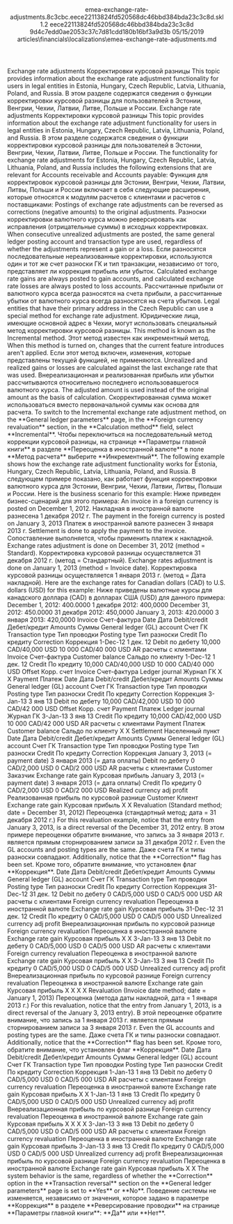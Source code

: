 <?xml version="1.0" encoding="UTF-8"?>
<xliff xmlns:logoport="urn:logoport:xliffeditor:xliff-extras:1.0" xmlns:xsi="http://www.w3.org/2001/XMLSchema-instance" xmlns="urn:oasis:names:tc:xliff:document:1.2" xmlns:xliffext="urn:microsoft:content:schema:xliffextensions" version="1.2" xsi:schemaLocation="urn:oasis:names:tc:xliff:document:1.2 xliff-core-1.2-transitional.xsd">
  <file datatype="xml" source-language="en-US" original="emea-exchange-rate-adjustments.md" target-language="ru-RU">
    <header>
      <tool tool-company="Microsoft" tool-version="1.0-7889195" tool-name="mdxliff" tool-id="mdxliff"/>
      <xliffext:skl_file_name>emea-exchange-rate-adjustments.8c3cbc.eece22113824fd520568dc46bbd384bda23c3c8d.skl</xliffext:skl_file_name>
      <xliffext:version>1.2</xliffext:version>
      <xliffext:ms.openlocfilehash>eece22113824fd520568dc46bbd384bda23c3c8d</xliffext:ms.openlocfilehash>
      <xliffext:ms.sourcegitcommit>9d4c7edd0ae2053c37c7d81cdd180b16bf3a9d3b</xliffext:ms.sourcegitcommit>
      <xliffext:ms.lasthandoff>05/15/2019</xliffext:ms.lasthandoff>
      <xliffext:ms.openlocfilepath>articles\financials\localizations\emea-exchange-rate-adjustments.md</xliffext:ms.openlocfilepath>
    </header>
    <body>
      <group extype="content" id="content">
        <trans-unit xml:space="preserve" translate="yes" id="101" restype="x-metadata">
          <source>Exchange rate adjustments</source>
        <target logoport:matchpercent="101" state="translated" state-qualifier="leveraged-tm">Корректировки курсовой разницы</target></trans-unit>
        <trans-unit xml:space="preserve" translate="yes" id="102" restype="x-metadata">
          <source>This topic provides information about the exchange rate adjustment functionality for users in legal entities in Estonia, Hungary, Czech Republic, Latvia, Lithuania, Poland, and Russia.</source>
        <target logoport:matchpercent="101" state="translated" state-qualifier="leveraged-tm">В этом разделе содержатся сведения о функции корректировки курсовой разницы для пользователей в Эстонии, Венгрии, Чехии, Латвии, Литве, Польше и России.</target></trans-unit>
        <trans-unit xml:space="preserve" translate="yes" id="103">
          <source>Exchange rate adjustments</source>
        <target logoport:matchpercent="101" state="translated" state-qualifier="leveraged-tm">Корректировки курсовой разницы</target></trans-unit>
        <trans-unit xml:space="preserve" translate="yes" id="104">
          <source>This topic provides information about the exchange rate adjustment functionality for users in legal entities in Estonia, Hungary, Czech Republic, Latvia, Lithuania, Poland, and Russia.</source>
        <target logoport:matchpercent="101" state="translated" state-qualifier="leveraged-tm">В этом разделе содержатся сведения о функции корректировки курсовой разницы для пользователей в Эстонии, Венгрии, Чехии, Латвии, Литве, Польше и России.</target></trans-unit>
        <trans-unit xml:space="preserve" translate="yes" id="105">
          <source>The functionality for exchange rate adjustments for Estonia, Hungary, Czech Republic, Latvia, Lithuania, Poland, and Russia includes the following extensions that are relevant for Accounts receivable and Accounts payable:</source>
        <target logoport:matchpercent="101" state="translated" state-qualifier="leveraged-tm">Функция для корректировок курсовой разницы для Эстонии, Венгрии, Чехии, Латвии, Литвы, Польши и России включает в себя следующие расширения, которые относятся к модулям расчетов с клиентами и расчетов с поставщиками:</target></trans-unit>
        <trans-unit xml:space="preserve" translate="yes" id="106">
          <source>Postings of exchange rate adjustments can be reversed as corrections (negative amounts) to the original adjustments.</source>
        <target logoport:matchpercent="101" state="translated" state-qualifier="leveraged-tm">Разноски корректировки валютного курса можно реверсировать как исправления (отрицательные суммы) в исходных корректировках.</target></trans-unit>
        <trans-unit xml:space="preserve" translate="yes" id="107">
          <source>When consecutive unrealized adjustments are posted, the same general ledger posting account and transaction type are used, regardless of whether the adjustments represent a gain or a loss.</source>
        <target logoport:matchpercent="101" state="translated" state-qualifier="leveraged-tm">Если разносятся последовательные нереализованные корректировки, используются один и тот же счет разноски ГК и тип транзакции, независимо от того, представляет ли коррекция прибыль или убыток.</target></trans-unit>
        <trans-unit xml:space="preserve" translate="yes" id="108">
          <source>Calculated exchange rate gains are always posted to gain accounts, and calculated exchange rate losses are always posted to loss accounts.</source>
        <target logoport:matchpercent="101" state="translated" state-qualifier="leveraged-tm">Рассчитанные прибыли от валютного курса всегда разносятся на счета прибыли, а рассчитанные убытки от валютного курса всегда разносятся на счета убытков.</target></trans-unit>
        <trans-unit xml:space="preserve" translate="yes" id="109">
          <source>Legal entities that have their primary address in the Czech Republic can use a special method for exchange rate adjustment.</source>
        <target logoport:matchpercent="101" state="translated" state-qualifier="leveraged-tm">Юридические лица, имеющие основной адрес в Чехии, могут использовать специальный метод корректировки курсовой разницы.</target></trans-unit>
        <trans-unit xml:space="preserve" translate="yes" id="110">
          <source>This method is known as the Incremental method.</source>
        <target logoport:matchpercent="101" state="translated" state-qualifier="leveraged-tm">Этот метод известен как инкрементный метод.</target></trans-unit>
        <trans-unit xml:space="preserve" translate="yes" id="111">
          <source>When this method is turned on, changes that the current feature introduces aren't applied.</source>
        <target logoport:matchpercent="101" state="translated" state-qualifier="leveraged-tm">Если этот метод включен, изменения, которые представлены текущей функцией, не применяются.</target></trans-unit>
        <trans-unit xml:space="preserve" translate="yes" id="112">
          <source>Unrealized and realized gains or losses are calculated against the last exchange rate that was used.</source>
        <target logoport:matchpercent="101" state="translated" state-qualifier="leveraged-tm">Внереализационная и реализованная прибыль или убытки рассчитываются относительно последнего использовавшегося валютного курса.</target></trans-unit>
        <trans-unit xml:space="preserve" translate="yes" id="113">
          <source>The adjusted amount is used instead of the original amount as the basis of calculation.</source>
        <target logoport:matchpercent="101" state="translated" state-qualifier="leveraged-tm">Скорректированная сумма может использоваться вместо первоначальной суммы как основа для расчета.</target></trans-unit>
        <trans-unit xml:space="preserve" translate="yes" id="114">
          <source>To switch to the Incremental exchange rate adjustment method, on the <bpt id="p1">**</bpt>General ledger parameters<ept id="p1">**</ept> page, in the <bpt id="p2">**</bpt>Foreign currency revaluation<ept id="p2">**</ept> section, in the <bpt id="p3">**</bpt>Calculation method<ept id="p3">**</ept> field, select <bpt id="p4">**</bpt>Incremental<ept id="p4">**</ept>.</source>
        <target logoport:matchpercent="101" state="translated" state-qualifier="leveraged-tm">Чтобы переключиться на последовательный метод коррекции курсовой разницы, на странице <bpt id="p1">**</bpt>Параметры главной книги<ept id="p1">**</ept> в разделе <bpt id="p2">**</bpt>Переоценка в иностранной валюте<ept id="p2">**</ept> в поле <bpt id="p3">**</bpt>Метод расчета<ept id="p3">**</ept> выберите <bpt id="p4">**</bpt>Инкрементный<ept id="p4">**</ept>.</target></trans-unit>
        <trans-unit xml:space="preserve" translate="yes" id="115">
          <source>The following example shows how the exchange rate adjustment functionality works for Estonia, Hungary, Czech Republic, Latvia, Lithuania, Poland, and Russia.</source>
        <target logoport:matchpercent="101" state="translated" state-qualifier="leveraged-tm">В следующем примере показано, как работает функция корректировки валютного курса для Эстонии, Венгрии, Чехии, Латвии, Литвы, Польши и России.</target></trans-unit>
        <trans-unit xml:space="preserve" translate="yes" id="116">
          <source>Here is the business scenario for this example:</source>
        <target logoport:matchpercent="101" state="translated" state-qualifier="leveraged-tm">Ниже приведен бизнес-сценарий для этого примера:</target></trans-unit>
        <trans-unit xml:space="preserve" translate="yes" id="117">
          <source>An invoice in a foreign currency is posted on December 1, 2012.</source>
        <target logoport:matchpercent="101" state="translated" state-qualifier="leveraged-tm">Накладная в иностранной валюте разнесена 1 декабря 2012 г.</target></trans-unit>
        <trans-unit xml:space="preserve" translate="yes" id="118">
          <source>The payment in the foreign currency is posted on January 3, 2013</source>
        <target logoport:matchpercent="101" state="translated" state-qualifier="leveraged-tm">Платеж в иностранной валюте разнесен 3 января 2013 г.</target></trans-unit>
        <trans-unit xml:space="preserve" translate="yes" id="119">
          <source>Settlement is done to apply the payment to the invoice.</source>
        <target logoport:matchpercent="101" state="translated" state-qualifier="leveraged-tm">Сопоставление выполняется, чтобы применить платеж к накладной.</target></trans-unit>
        <trans-unit xml:space="preserve" translate="yes" id="120">
          <source>Exchange rates adjustment is done on December 31, 2012 (method = Standard).</source>
        <target logoport:matchpercent="101" state="translated" state-qualifier="leveraged-tm">Корректировка курсовой разницы осуществляется 31 декабря 2012 г. (метод = Стандартный).</target></trans-unit>
        <trans-unit xml:space="preserve" translate="yes" id="121">
          <source>Exchange rates adjustment is done on January 1, 2013 (method = Invoice date).</source>
        <target logoport:matchpercent="101" state="translated" state-qualifier="leveraged-tm">Корректировка курсовой разницы осуществляется 1 января 2013 г. (метод = Дата накладной).</target></trans-unit>
        <trans-unit xml:space="preserve" translate="yes" id="122">
          <source>Here are the exchange rates for Canadian dollars (CAD) to U.S. dollars (USD) for this example:</source>
        <target logoport:matchpercent="101" state="translated" state-qualifier="leveraged-tm">Ниже приведены валютные курсы для канадского доллара (CAD) в долларах США (USD) для данного примера:</target></trans-unit>
        <trans-unit xml:space="preserve" translate="yes" id="123">
          <source>December 1, 2012: 400.0000</source>
        <target logoport:matchpercent="101" state="translated" state-qualifier="leveraged-tm">1 декабря 2012: 400,0000</target></trans-unit>
        <trans-unit xml:space="preserve" translate="yes" id="124">
          <source>December 31, 2012: 450.0000</source>
        <target logoport:matchpercent="101" state="translated" state-qualifier="leveraged-tm">31 декабря 2012: 450,0000</target></trans-unit>
        <trans-unit xml:space="preserve" translate="yes" id="125">
          <source>January 3, 2013: 420.0000</source>
        <target logoport:matchpercent="101" state="translated" state-qualifier="leveraged-tm">3 января 2013: 420,0000</target></trans-unit>
        <trans-unit xml:space="preserve" translate="yes" id="126">
          <source>Invoice</source>
        <target logoport:matchpercent="101" state="translated" state-qualifier="leveraged-tm">Счет-фактура</target></trans-unit>
        <trans-unit xml:space="preserve" translate="yes" id="127">
          <source>Date</source>
        <target logoport:matchpercent="101" state="translated" state-qualifier="leveraged-tm">Дата</target></trans-unit>
        <trans-unit xml:space="preserve" translate="yes" id="128">
          <source>Debit/credit</source>
        <target logoport:matchpercent="101" state="translated" state-qualifier="leveraged-tm">Дебет/кредит</target></trans-unit>
        <trans-unit xml:space="preserve" translate="yes" id="129">
          <source>Amounts</source>
        <target logoport:matchpercent="101" state="translated" state-qualifier="leveraged-tm">Суммы</target></trans-unit>
        <trans-unit xml:space="preserve" translate="yes" id="130">
          <source>General ledger (GL) account</source>
        <target logoport:matchpercent="101" state="translated" state-qualifier="leveraged-tm">Счет ГК</target></trans-unit>
        <trans-unit xml:space="preserve" translate="yes" id="131">
          <source>Transaction type</source>
        <target logoport:matchpercent="101" state="translated" state-qualifier="leveraged-tm">Тип проводки</target></trans-unit>
        <trans-unit xml:space="preserve" translate="yes" id="132">
          <source>Posting type</source>
        <target logoport:matchpercent="101" state="translated" state-qualifier="leveraged-tm">Тип разноски</target></trans-unit>
        <trans-unit xml:space="preserve" translate="yes" id="133">
          <source>Credit</source>
        <target logoport:matchpercent="101" state="translated" state-qualifier="leveraged-tm">По кредиту</target></trans-unit>
        <trans-unit xml:space="preserve" translate="yes" id="134">
          <source>Correction</source>
        <target logoport:matchpercent="101" state="translated" state-qualifier="leveraged-tm">Коррекция</target></trans-unit>
        <trans-unit xml:space="preserve" translate="yes" id="135">
          <source>1-Dec-12</source>
        <target logoport:matchpercent="101" state="translated" state-qualifier="leveraged-tm">1 дек. 12</target></trans-unit>
        <trans-unit xml:space="preserve" translate="yes" id="136">
          <source>Debit</source>
        <target logoport:matchpercent="101" state="translated" state-qualifier="leveraged-tm">по дебету</target></trans-unit>
        <trans-unit xml:space="preserve" translate="yes" id="137">
          <source>10,000 CAD/40,000 USD</source>
        <target logoport:matchpercent="101" state="translated" state-qualifier="leveraged-tm">10 000 CAD/40 000 USD</target></trans-unit>
        <trans-unit xml:space="preserve" translate="yes" id="138">
          <source>AR</source>
        <target logoport:matchpercent="101" state="translated" state-qualifier="leveraged-tm">расчеты с клиентами</target></trans-unit>
        <trans-unit xml:space="preserve" translate="yes" id="139">
          <source>Invoice</source>
        <target logoport:matchpercent="101" state="translated" state-qualifier="leveraged-tm">Счет-фактура</target></trans-unit>
        <trans-unit xml:space="preserve" translate="yes" id="140">
          <source>Customer balance</source>
        <target logoport:matchpercent="101" state="translated" state-qualifier="leveraged-tm">Сальдо по клиенту</target></trans-unit>
        <trans-unit xml:space="preserve" translate="yes" id="141">
          <source>1-Dec-12</source>
        <target logoport:matchpercent="101" state="translated" state-qualifier="leveraged-tm">1 дек. 12</target></trans-unit>
        <trans-unit xml:space="preserve" translate="yes" id="142">
          <source>Credit</source>
        <target logoport:matchpercent="101" state="translated" state-qualifier="leveraged-tm">По кредиту</target></trans-unit>
        <trans-unit xml:space="preserve" translate="yes" id="143">
          <source>10,000 CAD/40,000 USD</source>
        <target logoport:matchpercent="101" state="translated" state-qualifier="leveraged-tm">10 000 CAD/40 000 USD</target></trans-unit>
        <trans-unit xml:space="preserve" translate="yes" id="144">
          <source>Offset</source>
        <target logoport:matchpercent="101" state="translated" state-qualifier="leveraged-tm">Корр. счет</target></trans-unit>
        <trans-unit xml:space="preserve" translate="yes" id="145">
          <source>Invoice</source>
        <target logoport:matchpercent="101" state="translated" state-qualifier="leveraged-tm">Счет-фактура</target></trans-unit>
        <trans-unit xml:space="preserve" translate="yes" id="146">
          <source>Ledger journal</source>
        <target logoport:matchpercent="101" state="translated" state-qualifier="leveraged-tm">Журнал ГК</target></trans-unit>
        <trans-unit xml:space="preserve" translate="yes" id="147">
          <source>X</source>
        <target logoport:matchpercent="101" state="translated" state-qualifier="leveraged-tm">Х</target></trans-unit>
        <trans-unit xml:space="preserve" translate="yes" id="148">
          <source>Payment</source>
        <target logoport:matchpercent="101" state="translated" state-qualifier="leveraged-tm">Платеж</target></trans-unit>
        <trans-unit xml:space="preserve" translate="yes" id="149">
          <source>Date</source>
        <target logoport:matchpercent="101" state="translated" state-qualifier="leveraged-tm">Дата</target></trans-unit>
        <trans-unit xml:space="preserve" translate="yes" id="150">
          <source>Debit/credit</source>
        <target logoport:matchpercent="101" state="translated" state-qualifier="leveraged-tm">Дебет/кредит</target></trans-unit>
        <trans-unit xml:space="preserve" translate="yes" id="151">
          <source>Amounts</source>
        <target logoport:matchpercent="101" state="translated" state-qualifier="leveraged-tm">Суммы</target></trans-unit>
        <trans-unit xml:space="preserve" translate="yes" id="152">
          <source>General ledger (GL) account</source>
        <target logoport:matchpercent="101" state="translated" state-qualifier="leveraged-tm">Счет ГК</target></trans-unit>
        <trans-unit xml:space="preserve" translate="yes" id="153">
          <source>Transaction type</source>
        <target logoport:matchpercent="101" state="translated" state-qualifier="leveraged-tm">Тип проводки</target></trans-unit>
        <trans-unit xml:space="preserve" translate="yes" id="154">
          <source>Posting type</source>
        <target logoport:matchpercent="101" state="translated" state-qualifier="leveraged-tm">Тип разноски</target></trans-unit>
        <trans-unit xml:space="preserve" translate="yes" id="155">
          <source>Credit</source>
        <target logoport:matchpercent="101" state="translated" state-qualifier="leveraged-tm">По кредиту</target></trans-unit>
        <trans-unit xml:space="preserve" translate="yes" id="156">
          <source>Correction</source>
        <target logoport:matchpercent="101" state="translated" state-qualifier="leveraged-tm">Коррекция</target></trans-unit>
        <trans-unit xml:space="preserve" translate="yes" id="157">
          <source>3-Jan-13</source>
        <target logoport:matchpercent="101" state="translated" state-qualifier="leveraged-tm">3 янв 13</target></trans-unit>
        <trans-unit xml:space="preserve" translate="yes" id="158">
          <source>Debit</source>
        <target logoport:matchpercent="101" state="translated" state-qualifier="leveraged-tm">по дебету</target></trans-unit>
        <trans-unit xml:space="preserve" translate="yes" id="159">
          <source>10,000 CAD/42,000 USD</source>
        <target logoport:matchpercent="101" state="translated" state-qualifier="leveraged-tm">10 000 CAD/42 000 USD</target></trans-unit>
        <trans-unit xml:space="preserve" translate="yes" id="160">
          <source>Offset</source>
        <target logoport:matchpercent="101" state="translated" state-qualifier="leveraged-tm">Корр. счет</target></trans-unit>
        <trans-unit xml:space="preserve" translate="yes" id="161">
          <source>Payment</source>
        <target logoport:matchpercent="101" state="translated" state-qualifier="leveraged-tm">Платеж</target></trans-unit>
        <trans-unit xml:space="preserve" translate="yes" id="162">
          <source>Ledger journal</source>
        <target logoport:matchpercent="101" state="translated" state-qualifier="leveraged-tm">Журнал ГК</target></trans-unit>
        <trans-unit xml:space="preserve" translate="yes" id="163">
          <source>3-Jan-13</source>
        <target logoport:matchpercent="101" state="translated" state-qualifier="leveraged-tm">3 янв 13</target></trans-unit>
        <trans-unit xml:space="preserve" translate="yes" id="164">
          <source>Credit</source>
        <target logoport:matchpercent="101" state="translated" state-qualifier="leveraged-tm">По кредиту</target></trans-unit>
        <trans-unit xml:space="preserve" translate="yes" id="165">
          <source>10,000 CAD/42,000 USD</source>
        <target logoport:matchpercent="101" state="translated" state-qualifier="leveraged-tm">10 000 CAD/42 000 USD</target></trans-unit>
        <trans-unit xml:space="preserve" translate="yes" id="166">
          <source>AR</source>
        <target logoport:matchpercent="101" state="translated" state-qualifier="leveraged-tm">расчеты с клиентами</target></trans-unit>
        <trans-unit xml:space="preserve" translate="yes" id="167">
          <source>Payment</source>
        <target logoport:matchpercent="101" state="translated" state-qualifier="leveraged-tm">Платеж</target></trans-unit>
        <trans-unit xml:space="preserve" translate="yes" id="168">
          <source>Customer balance</source>
        <target logoport:matchpercent="101" state="translated" state-qualifier="leveraged-tm">Сальдо по клиенту</target></trans-unit>
        <trans-unit xml:space="preserve" translate="yes" id="169">
          <source>X</source>
        <target logoport:matchpercent="101" state="translated" state-qualifier="leveraged-tm">Х</target></trans-unit>
        <trans-unit xml:space="preserve" translate="yes" id="170">
          <source>Settlement</source>
        <target logoport:matchpercent="101" state="translated" state-qualifier="leveraged-tm">Населенный пункт</target></trans-unit>
        <trans-unit xml:space="preserve" translate="yes" id="171">
          <source>Date</source>
        <target logoport:matchpercent="101" state="translated" state-qualifier="leveraged-tm">Дата</target></trans-unit>
        <trans-unit xml:space="preserve" translate="yes" id="172">
          <source>Debit/credit</source>
        <target logoport:matchpercent="101" state="translated" state-qualifier="leveraged-tm">Дебет/кредит</target></trans-unit>
        <trans-unit xml:space="preserve" translate="yes" id="173">
          <source>Amounts</source>
        <target logoport:matchpercent="101" state="translated" state-qualifier="leveraged-tm">Суммы</target></trans-unit>
        <trans-unit xml:space="preserve" translate="yes" id="174">
          <source>General ledger (GL) account</source>
        <target logoport:matchpercent="101" state="translated" state-qualifier="leveraged-tm">Счет ГК</target></trans-unit>
        <trans-unit xml:space="preserve" translate="yes" id="175">
          <source>Transaction type</source>
        <target logoport:matchpercent="101" state="translated" state-qualifier="leveraged-tm">Тип проводки</target></trans-unit>
        <trans-unit xml:space="preserve" translate="yes" id="176">
          <source>Posting type</source>
        <target logoport:matchpercent="101" state="translated" state-qualifier="leveraged-tm">Тип разноски</target></trans-unit>
        <trans-unit xml:space="preserve" translate="yes" id="177">
          <source>Credit</source>
        <target logoport:matchpercent="101" state="translated" state-qualifier="leveraged-tm">По кредиту</target></trans-unit>
        <trans-unit xml:space="preserve" translate="yes" id="178">
          <source>Correction</source>
        <target logoport:matchpercent="101" state="translated" state-qualifier="leveraged-tm">Коррекция</target></trans-unit>
        <trans-unit xml:space="preserve" translate="yes" id="179">
          <source>January 3, 2013 (= payment date)</source>
        <target logoport:matchpercent="101" state="translated" state-qualifier="leveraged-tm">3 января 2013 (= дата оплаты)</target></trans-unit>
        <trans-unit xml:space="preserve" translate="yes" id="180">
          <source>Debit</source>
        <target logoport:matchpercent="101" state="translated" state-qualifier="leveraged-tm">по дебету</target></trans-unit>
        <trans-unit xml:space="preserve" translate="yes" id="181">
          <source>0 CAD/2,000 USD</source>
        <target logoport:matchpercent="101" state="translated" state-qualifier="leveraged-tm">0 CAD/2 000 USD</target></trans-unit>
        <trans-unit xml:space="preserve" translate="yes" id="182">
          <source>AR</source>
        <target logoport:matchpercent="101" state="translated" state-qualifier="leveraged-tm">расчеты с клиентами</target></trans-unit>
        <trans-unit xml:space="preserve" translate="yes" id="183">
          <source>Customer</source>
        <target logoport:matchpercent="101" state="translated" state-qualifier="leveraged-tm">Заказчик</target></trans-unit>
        <trans-unit xml:space="preserve" translate="yes" id="184">
          <source>Exchange rate gain</source>
        <target logoport:matchpercent="101" state="translated" state-qualifier="leveraged-tm">Курсовая прибыль</target></trans-unit>
        <trans-unit xml:space="preserve" translate="yes" id="185">
          <source>January 3, 2013 (= payment date)</source>
        <target logoport:matchpercent="101" state="translated" state-qualifier="leveraged-tm">3 января 2013 (= дата оплаты)</target></trans-unit>
        <trans-unit xml:space="preserve" translate="yes" id="186">
          <source>Credit</source>
        <target logoport:matchpercent="101" state="translated" state-qualifier="leveraged-tm">По кредиту</target></trans-unit>
        <trans-unit xml:space="preserve" translate="yes" id="187">
          <source>0 CAD/2,000 USD</source>
        <target logoport:matchpercent="101" state="translated" state-qualifier="leveraged-tm">0 CAD/2 000 USD</target></trans-unit>
        <trans-unit xml:space="preserve" translate="yes" id="188">
          <source>Realized currency adj profit</source>
        <target logoport:matchpercent="101" state="translated" state-qualifier="leveraged-tm">Реализованная прибыль по курсовой разнице</target></trans-unit>
        <trans-unit xml:space="preserve" translate="yes" id="189">
          <source>Customer</source>
        <target logoport:matchpercent="101" state="translated" state-qualifier="leveraged-tm">Клиент</target></trans-unit>
        <trans-unit xml:space="preserve" translate="yes" id="190">
          <source>Exchange rate gain</source>
        <target logoport:matchpercent="101" state="translated" state-qualifier="leveraged-tm">Курсовая прибыль</target></trans-unit>
        <trans-unit xml:space="preserve" translate="yes" id="191">
          <source>X</source>
        <target logoport:matchpercent="101" state="translated" state-qualifier="leveraged-tm">Х</target></trans-unit>
        <trans-unit xml:space="preserve" translate="yes" id="192">
          <source>Revaluation  (Standard method; date = December 31, 2012)</source>
        <target logoport:matchpercent="101" state="translated" state-qualifier="leveraged-tm">Переоценка (стандартный метод; дата = 31 декабря 2012 г.)</target></trans-unit>
        <trans-unit xml:space="preserve" translate="yes" id="193">
          <source>For this revaluation example, notice that the entry from January 3, 2013, is a direct reversal of the December 31, 2012 entry.</source>
        <target logoport:matchpercent="101" state="translated" state-qualifier="leveraged-tm">В этом примере переоценки обратите внимание, что запись за 3 января 2013 г. является прямым сторнированием записи за 31 декабря 2012 г.</target></trans-unit>
        <trans-unit xml:space="preserve" translate="yes" id="194">
          <source>Even the GL accounts and posting types are the same.</source>
        <target logoport:matchpercent="101" state="translated" state-qualifier="leveraged-tm">Даже счета ГК и типы разноски совпадают.</target></trans-unit>
        <trans-unit xml:space="preserve" translate="yes" id="195">
          <source>Additionally, notice that the <bpt id="p1">**</bpt>Correction<ept id="p1">**</ept> flag has been set.</source>
        <target logoport:matchpercent="101" state="translated" state-qualifier="leveraged-tm">Кроме того, обратите внимание, что установлен флаг <bpt id="p1">**</bpt>Коррекция<ept id="p1">**</ept>.</target></trans-unit>
        <trans-unit xml:space="preserve" translate="yes" id="196">
          <source>Date</source>
        <target logoport:matchpercent="101" state="translated" state-qualifier="leveraged-tm">Дата</target></trans-unit>
        <trans-unit xml:space="preserve" translate="yes" id="197">
          <source>Debit/credit</source>
        <target logoport:matchpercent="101" state="translated" state-qualifier="leveraged-tm">Дебет/кредит</target></trans-unit>
        <trans-unit xml:space="preserve" translate="yes" id="198">
          <source>Amounts</source>
        <target logoport:matchpercent="101" state="translated" state-qualifier="leveraged-tm">Суммы</target></trans-unit>
        <trans-unit xml:space="preserve" translate="yes" id="199">
          <source>General ledger (GL) account</source>
        <target logoport:matchpercent="101" state="translated" state-qualifier="leveraged-tm">Счет ГК</target></trans-unit>
        <trans-unit xml:space="preserve" translate="yes" id="200">
          <source>Transaction type</source>
        <target logoport:matchpercent="101" state="translated" state-qualifier="leveraged-tm">Тип проводки</target></trans-unit>
        <trans-unit xml:space="preserve" translate="yes" id="201">
          <source>Posting type</source>
        <target logoport:matchpercent="101" state="translated" state-qualifier="leveraged-tm">Тип разноски</target></trans-unit>
        <trans-unit xml:space="preserve" translate="yes" id="202">
          <source>Credit</source>
        <target logoport:matchpercent="101" state="translated" state-qualifier="leveraged-tm">По кредиту</target></trans-unit>
        <trans-unit xml:space="preserve" translate="yes" id="203">
          <source>Correction</source>
        <target logoport:matchpercent="101" state="translated" state-qualifier="leveraged-tm">Коррекция</target></trans-unit>
        <trans-unit xml:space="preserve" translate="yes" id="204">
          <source>31-Dec-12</source>
        <target logoport:matchpercent="101" state="translated" state-qualifier="leveraged-tm">31 дек. 12</target></trans-unit>
        <trans-unit xml:space="preserve" translate="yes" id="205">
          <source>Debit</source>
        <target logoport:matchpercent="101" state="translated" state-qualifier="leveraged-tm">по дебету</target></trans-unit>
        <trans-unit xml:space="preserve" translate="yes" id="206">
          <source>0 CAD/5,000 USD</source>
        <target logoport:matchpercent="101" state="translated" state-qualifier="leveraged-tm">0 CAD/5 000 USD</target></trans-unit>
        <trans-unit xml:space="preserve" translate="yes" id="207">
          <source>AR</source>
        <target logoport:matchpercent="101" state="translated" state-qualifier="leveraged-tm">расчеты с клиентами</target></trans-unit>
        <trans-unit xml:space="preserve" translate="yes" id="208">
          <source>Foreign currency revaluation</source>
        <target logoport:matchpercent="101" state="translated" state-qualifier="leveraged-tm">Переоценка в иностранной валюте</target></trans-unit>
        <trans-unit xml:space="preserve" translate="yes" id="209">
          <source>Exchange rate gain</source>
        <target logoport:matchpercent="101" state="translated" state-qualifier="leveraged-tm">Курсовая прибыль</target></trans-unit>
        <trans-unit xml:space="preserve" translate="yes" id="210">
          <source>31-Dec-12</source>
        <target logoport:matchpercent="101" state="translated" state-qualifier="leveraged-tm">31 дек. 12</target></trans-unit>
        <trans-unit xml:space="preserve" translate="yes" id="211">
          <source>Credit</source>
        <target logoport:matchpercent="101" state="translated" state-qualifier="leveraged-tm">По кредиту</target></trans-unit>
        <trans-unit xml:space="preserve" translate="yes" id="212">
          <source>0 CAD/5,000 USD</source>
        <target logoport:matchpercent="101" state="translated" state-qualifier="leveraged-tm">0 CAD/5 000 USD</target></trans-unit>
        <trans-unit xml:space="preserve" translate="yes" id="213">
          <source>Unrealized currency adj profit</source>
        <target logoport:matchpercent="101" state="translated" state-qualifier="leveraged-tm">Внереализационная прибыль по курсовой разнице</target></trans-unit>
        <trans-unit xml:space="preserve" translate="yes" id="214">
          <source>Foreign currency revaluation</source>
        <target logoport:matchpercent="101" state="translated" state-qualifier="leveraged-tm">Переоценка в иностранной валюте</target></trans-unit>
        <trans-unit xml:space="preserve" translate="yes" id="215">
          <source>Exchange rate gain</source>
        <target logoport:matchpercent="101" state="translated" state-qualifier="leveraged-tm">Курсовая прибыль</target></trans-unit>
        <trans-unit xml:space="preserve" translate="yes" id="216">
          <source>X</source>
        <target logoport:matchpercent="101" state="translated" state-qualifier="leveraged-tm">Х</target></trans-unit>
        <trans-unit xml:space="preserve" translate="yes" id="217">
          <source>3-Jan-13</source>
        <target logoport:matchpercent="101" state="translated" state-qualifier="leveraged-tm">3 янв 13</target></trans-unit>
        <trans-unit xml:space="preserve" translate="yes" id="218">
          <source>Debit</source>
        <target logoport:matchpercent="101" state="translated" state-qualifier="leveraged-tm">по дебету</target></trans-unit>
        <trans-unit xml:space="preserve" translate="yes" id="219">
          <source>0 CAD/5,000 USD</source>
        <target logoport:matchpercent="101" state="translated" state-qualifier="leveraged-tm">0 CAD/5 000 USD</target></trans-unit>
        <trans-unit xml:space="preserve" translate="yes" id="220">
          <source>AR</source>
        <target logoport:matchpercent="101" state="translated" state-qualifier="leveraged-tm">расчеты с клиентами</target></trans-unit>
        <trans-unit xml:space="preserve" translate="yes" id="221">
          <source>Foreign currency revaluation</source>
        <target logoport:matchpercent="101" state="translated" state-qualifier="leveraged-tm">Переоценка в иностранной валюте</target></trans-unit>
        <trans-unit xml:space="preserve" translate="yes" id="222">
          <source>Exchange rate gain</source>
        <target logoport:matchpercent="101" state="translated" state-qualifier="leveraged-tm">Курсовая прибыль</target></trans-unit>
        <trans-unit xml:space="preserve" translate="yes" id="223">
          <source>X</source>
        <target logoport:matchpercent="101" state="translated" state-qualifier="leveraged-tm">Х</target></trans-unit>
        <trans-unit xml:space="preserve" translate="yes" id="224">
          <source>3-Jan-13</source>
        <target logoport:matchpercent="101" state="translated" state-qualifier="leveraged-tm">3 янв 13</target></trans-unit>
        <trans-unit xml:space="preserve" translate="yes" id="225">
          <source>Credit</source>
        <target logoport:matchpercent="101" state="translated" state-qualifier="leveraged-tm">По кредиту</target></trans-unit>
        <trans-unit xml:space="preserve" translate="yes" id="226">
          <source>0 CAD/5,000 USD</source>
        <target logoport:matchpercent="101" state="translated" state-qualifier="leveraged-tm">0 CAD/5 000 USD</target></trans-unit>
        <trans-unit xml:space="preserve" translate="yes" id="227">
          <source>Unrealized currency adj profit</source>
        <target logoport:matchpercent="101" state="translated" state-qualifier="leveraged-tm">Внереализационная прибыль по курсовой разнице</target></trans-unit>
        <trans-unit xml:space="preserve" translate="yes" id="228">
          <source>Foreign currency revaluation</source>
        <target logoport:matchpercent="101" state="translated" state-qualifier="leveraged-tm">Переоценка в иностранной валюте</target></trans-unit>
        <trans-unit xml:space="preserve" translate="yes" id="229">
          <source>Exchange rate gain</source>
        <target logoport:matchpercent="101" state="translated" state-qualifier="leveraged-tm">Курсовая прибыль</target></trans-unit>
        <trans-unit xml:space="preserve" translate="yes" id="230">
          <source>X</source>
        <target logoport:matchpercent="101" state="translated" state-qualifier="leveraged-tm">Х</target></trans-unit>
        <trans-unit xml:space="preserve" translate="yes" id="231">
          <source>X</source>
        <target logoport:matchpercent="101" state="translated" state-qualifier="leveraged-tm">Х</target></trans-unit>
        <trans-unit xml:space="preserve" translate="yes" id="232">
          <source>Revaluation (Invoice date method; date = January 1, 2013)</source>
        <target logoport:matchpercent="101" state="translated" state-qualifier="leveraged-tm">Переоценка (метода даты накладной, дата = 1 января 2013 г.)</target></trans-unit>
        <trans-unit xml:space="preserve" translate="yes" id="233">
          <source>For this revaluation, notice that the entry from January 1, 2013, is a direct reversal of the January 3, 2013 entry).</source>
        <target logoport:matchpercent="101" state="translated" state-qualifier="leveraged-tm">В этой переоценке обратите внимание, что запись за 1 января 2013 г. является прямым сторнированием записи за 3 января 2013 г.</target></trans-unit>
        <trans-unit xml:space="preserve" translate="yes" id="234">
          <source>Even the GL accounts and posting types are the same.</source>
        <target logoport:matchpercent="101" state="translated" state-qualifier="leveraged-tm">Даже счета ГК и типы разноски совпадают.</target></trans-unit>
        <trans-unit xml:space="preserve" translate="yes" id="235">
          <source>Additionally, notice that the <bpt id="p1">**</bpt>Correction<ept id="p1">**</ept> flag has been set.</source>
        <target logoport:matchpercent="101" state="translated" state-qualifier="leveraged-tm">Кроме того, обратите внимание, что установлен флаг <bpt id="p1">**</bpt>Коррекция<ept id="p1">**</ept>.</target></trans-unit>
        <trans-unit xml:space="preserve" translate="yes" id="236">
          <source>Date</source>
        <target logoport:matchpercent="101" state="translated" state-qualifier="leveraged-tm">Дата</target></trans-unit>
        <trans-unit xml:space="preserve" translate="yes" id="237">
          <source>Debit/credit</source>
        <target logoport:matchpercent="101" state="translated" state-qualifier="leveraged-tm">Дебет/кредит</target></trans-unit>
        <trans-unit xml:space="preserve" translate="yes" id="238">
          <source>Amounts</source>
        <target logoport:matchpercent="101" state="translated" state-qualifier="leveraged-tm">Суммы</target></trans-unit>
        <trans-unit xml:space="preserve" translate="yes" id="239">
          <source>General ledger (GL) account</source>
        <target logoport:matchpercent="101" state="translated" state-qualifier="leveraged-tm">Счет ГК</target></trans-unit>
        <trans-unit xml:space="preserve" translate="yes" id="240">
          <source>Transaction type</source>
        <target logoport:matchpercent="101" state="translated" state-qualifier="leveraged-tm">Тип проводки</target></trans-unit>
        <trans-unit xml:space="preserve" translate="yes" id="241">
          <source>Posting type</source>
        <target logoport:matchpercent="101" state="translated" state-qualifier="leveraged-tm">Тип разноски</target></trans-unit>
        <trans-unit xml:space="preserve" translate="yes" id="242">
          <source>Credit</source>
        <target logoport:matchpercent="101" state="translated" state-qualifier="leveraged-tm">По кредиту</target></trans-unit>
        <trans-unit xml:space="preserve" translate="yes" id="243">
          <source>Correction</source>
        <target logoport:matchpercent="101" state="translated" state-qualifier="leveraged-tm">Коррекция</target></trans-unit>
        <trans-unit xml:space="preserve" translate="yes" id="244">
          <source>1-Jan-13</source>
        <target logoport:matchpercent="101" state="translated" state-qualifier="leveraged-tm">1 янв 13</target></trans-unit>
        <trans-unit xml:space="preserve" translate="yes" id="245">
          <source>Debit</source>
        <target logoport:matchpercent="101" state="translated" state-qualifier="leveraged-tm">по дебету</target></trans-unit>
        <trans-unit xml:space="preserve" translate="yes" id="246">
          <source>0 CAD/5,000 USD</source>
        <target logoport:matchpercent="101" state="translated" state-qualifier="leveraged-tm">0 CAD/5 000 USD</target></trans-unit>
        <trans-unit xml:space="preserve" translate="yes" id="247">
          <source>AR</source>
        <target logoport:matchpercent="101" state="translated" state-qualifier="leveraged-tm">расчеты с клиентами</target></trans-unit>
        <trans-unit xml:space="preserve" translate="yes" id="248">
          <source>Foreign currency revaluation</source>
        <target logoport:matchpercent="101" state="translated" state-qualifier="leveraged-tm">Переоценка в иностранной валюте</target></trans-unit>
        <trans-unit xml:space="preserve" translate="yes" id="249">
          <source>Exchange rate gain</source>
        <target logoport:matchpercent="101" state="translated" state-qualifier="leveraged-tm">Курсовая прибыль</target></trans-unit>
        <trans-unit xml:space="preserve" translate="yes" id="250">
          <source>X</source>
        <target logoport:matchpercent="101" state="translated" state-qualifier="leveraged-tm">Х</target></trans-unit>
        <trans-unit xml:space="preserve" translate="yes" id="251">
          <source>1-Jan-13</source>
        <target logoport:matchpercent="101" state="translated" state-qualifier="leveraged-tm">1 янв 13</target></trans-unit>
        <trans-unit xml:space="preserve" translate="yes" id="252">
          <source>Credit</source>
        <target logoport:matchpercent="101" state="translated" state-qualifier="leveraged-tm">По кредиту</target></trans-unit>
        <trans-unit xml:space="preserve" translate="yes" id="253">
          <source>0 CAD/5,000 USD</source>
        <target logoport:matchpercent="101" state="translated" state-qualifier="leveraged-tm">0 CAD/5 000 USD</target></trans-unit>
        <trans-unit xml:space="preserve" translate="yes" id="254">
          <source>Unrealized currency adj profit</source>
        <target logoport:matchpercent="101" state="translated" state-qualifier="leveraged-tm">Внереализационная прибыль по курсовой разнице</target></trans-unit>
        <trans-unit xml:space="preserve" translate="yes" id="255">
          <source>Foreign currency revaluation</source>
        <target logoport:matchpercent="101" state="translated" state-qualifier="leveraged-tm">Переоценка в иностранной валюте</target></trans-unit>
        <trans-unit xml:space="preserve" translate="yes" id="256">
          <source>Exchange rate gain</source>
        <target logoport:matchpercent="101" state="translated" state-qualifier="leveraged-tm">Курсовая прибыль</target></trans-unit>
        <trans-unit xml:space="preserve" translate="yes" id="257">
          <source>X</source>
        <target logoport:matchpercent="101" state="translated" state-qualifier="leveraged-tm">Х</target></trans-unit>
        <trans-unit xml:space="preserve" translate="yes" id="258">
          <source>X</source>
        <target logoport:matchpercent="101" state="translated" state-qualifier="leveraged-tm">Х</target></trans-unit>
        <trans-unit xml:space="preserve" translate="yes" id="259">
          <source>3-Jan-13</source>
        <target logoport:matchpercent="101" state="translated" state-qualifier="leveraged-tm">3 янв 13</target></trans-unit>
        <trans-unit xml:space="preserve" translate="yes" id="260">
          <source>Debit</source>
        <target logoport:matchpercent="101" state="translated" state-qualifier="leveraged-tm">по дебету</target></trans-unit>
        <trans-unit xml:space="preserve" translate="yes" id="261">
          <source>0 CAD/5,000 USD</source>
        <target logoport:matchpercent="101" state="translated" state-qualifier="leveraged-tm">0 CAD/5 000 USD</target></trans-unit>
        <trans-unit xml:space="preserve" translate="yes" id="262">
          <source>AR</source>
        <target logoport:matchpercent="101" state="translated" state-qualifier="leveraged-tm">расчеты с клиентами</target></trans-unit>
        <trans-unit xml:space="preserve" translate="yes" id="263">
          <source>Foreign currency revaluation</source>
        <target logoport:matchpercent="101" state="translated" state-qualifier="leveraged-tm">Переоценка в иностранной валюте</target></trans-unit>
        <trans-unit xml:space="preserve" translate="yes" id="264">
          <source>Exchange rate gain</source>
        <target logoport:matchpercent="101" state="translated" state-qualifier="leveraged-tm">Курсовая прибыль</target></trans-unit>
        <trans-unit xml:space="preserve" translate="yes" id="265">
          <source>3-Jan-13</source>
        <target logoport:matchpercent="101" state="translated" state-qualifier="leveraged-tm">3 янв 13</target></trans-unit>
        <trans-unit xml:space="preserve" translate="yes" id="266">
          <source>Credit</source>
        <target logoport:matchpercent="101" state="translated" state-qualifier="leveraged-tm">По кредиту</target></trans-unit>
        <trans-unit xml:space="preserve" translate="yes" id="267">
          <source>0 CAD/5,000 USD</source>
        <target logoport:matchpercent="101" state="translated" state-qualifier="leveraged-tm">0 CAD/5 000 USD</target></trans-unit>
        <trans-unit xml:space="preserve" translate="yes" id="268">
          <source>Unrealized currency adj profit</source>
        <target logoport:matchpercent="101" state="translated" state-qualifier="leveraged-tm">Внереализационная прибыль по курсовой разнице</target></trans-unit>
        <trans-unit xml:space="preserve" translate="yes" id="269">
          <source>Foreign currency revaluation</source>
        <target logoport:matchpercent="101" state="translated" state-qualifier="leveraged-tm">Переоценка в иностранной валюте</target></trans-unit>
        <trans-unit xml:space="preserve" translate="yes" id="270">
          <source>Exchange rate gain</source>
        <target logoport:matchpercent="101" state="translated" state-qualifier="leveraged-tm">Курсовая прибыль</target></trans-unit>
        <trans-unit xml:space="preserve" translate="yes" id="271">
          <source>X</source>
        <target logoport:matchpercent="101" state="translated" state-qualifier="leveraged-tm">Х</target></trans-unit>
        <trans-unit xml:space="preserve" translate="yes" id="272">
          <source>The system behavior is the same, regardless of whether the <bpt id="p1">**</bpt>Correction<ept id="p1">**</ept> option in the <bpt id="p2">**</bpt>Transaction reversal<ept id="p2">**</ept> section on the <bpt id="p3">**</bpt>General ledger parameters<ept id="p3">**</ept> page is set to <bpt id="p4">**</bpt>Yes<ept id="p4">**</ept> or <bpt id="p5">**</bpt>No<ept id="p5">**</ept>.</source>
        <target logoport:matchpercent="101" state="translated" state-qualifier="leveraged-tm">Поведение системы не изменяется, независимо от значения, которое задано в параметре <bpt id="p1">**</bpt>Коррекция<ept id="p1">**</ept> в разделе <bpt id="p2">**</bpt>Реверсирование проводки<ept id="p2">**</ept> на странице <bpt id="p3">**</bpt>Параметры главной книги<ept id="p3">**</ept>: <bpt id="p4">**</bpt>Да<ept id="p4">**</ept> или <bpt id="p5">**</bpt>Нет<ept id="p5">**</ept>.</target></trans-unit>
      </group>
    </body>
  </file>
</xliff>